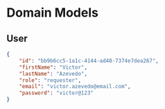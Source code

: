 # Domain Models

## User

```json
{
    "id": "bb9b6cc5-1a1c-4144-ad40-7374e7dea267",
    "firstName": "Victor",
    "lastName": "Azevedo",
    "role": "requester",
    "email": "victor.azevedo@email.com",
    "password": "victor@123"
}
```
